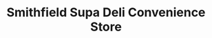 ---
title: "Smithfield Supa Deli Convenience Store"
url: /smithfield/smithfield-supa-deli-convenience-store/
shop: Lebensmittel
---